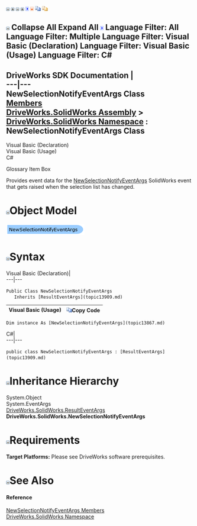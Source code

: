 ![](dotnetimages/collapse.gif) ![](dotnetimages/expand.gif) ![](dotnetimages/collapse.gif) ![](dotnetimages/expand.gif) ![](dotnetimages/drpdown.gif) ![](dotnetimages/drpdown_orange.gif) ![](dotnetimages/copycode.gif) ![](dotnetimages/copycodeHighlight.gif)

![](dotnetimages/collapse.gif) Collapse All Expand All ![](dotnetimages/drpdown.gif) Language Filter: All  Language Filter: Multiple  Language Filter: Visual Basic (Declaration) Language Filter: Visual Basic (Usage) Language Filter: C#  
---  
DriveWorks SDK Documentation  |   
---|---  
NewSelectionNotifyEventArgs Class   
[Members](topic13868.md)   
[DriveWorks.SolidWorks Assembly](topic13342.md) > [DriveWorks.SolidWorks Namespace](topic13345.md) : NewSelectionNotifyEventArgs Class  
---  
  
Visual Basic (Declaration)    
Visual Basic (Usage)    
C# 

Glossary Item Box

Provides event data for the [NewSelectionNotifyEventArgs](topic13867.md) SolidWorks event that gets raised when the selection list has changed. 

# ![](dotnetimages/collapse.gif)Object Model

![](dotnetdiagramimages/image762.png)

# ![](dotnetimages/collapse.gif)Syntax

Visual Basic (Declaration)|   
---|---  
      
    
    Public Class NewSelectionNotifyEventArgs 
       Inherits [ResultEventArgs](topic13909.md)  
  
Visual Basic (Usage)| ![](dotnetimages/copycode.gif)Copy Code  
---|---  
      
    
    Dim instance As [NewSelectionNotifyEventArgs](topic13867.md)  
  
C#|   
---|---  
      
    
    public class NewSelectionNotifyEventArgs : [ResultEventArgs](topic13909.md)   
  
# ![](dotnetimages/collapse.gif)Inheritance Hierarchy

System.Object  
System.EventArgs  
[DriveWorks.SolidWorks.ResultEventArgs](topic13909.md)  
**DriveWorks.SolidWorks.NewSelectionNotifyEventArgs**  


# ![](dotnetimages/collapse.gif)Requirements

**Target Platforms:** Please see DriveWorks software prerequisites.

# ![](dotnetimages/collapse.gif)See Also

#### Reference

[NewSelectionNotifyEventArgs Members](topic13868.md)   
[DriveWorks.SolidWorks Namespace](topic13345.md)


